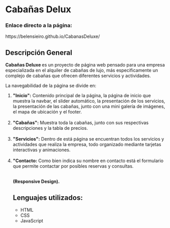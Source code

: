 
<h1>Cabañas Delux</h1>

<h3> Enlace directo a la página:</h3>
https://belensieiro.github.io/CabanasDeluxe/

<h2>Descripción General</h2>
<p><b>Cabañas Deluxe </b> es un proyecto de página web pensado para una empresa 
especializada en el alquiler de cabañas de lujo, más especificamente un complejo de 
cabañas que ofrecen diferentes servicios y actividades.

<p>La navegabilidad de la página se divide en:</p>
<ol>
    <li><b>"Inicio":</b> Contenido principal de la página, la página de inicio que muestra la navbar, el slider automático, la presentación de los servicios, la presentación de las cabañas, junto con una mini galería de imágenes, el mapa de ubicación y el footer.</li>
  <br>
    <li><b>"Cabañas":</b> Muestra toda la cabañas, junto con sus respectivas descripciones y la tabla de precios.</li>
  <br>
    <li><b>"Servicios":</b> Dentro de está página se encuentran todos los servicios y actividades que realiza la empresa, todo organizado mediante tarjetas interactivas y animaciones. </li>
  <br>
    <li><b>"Contacto:</b> Como bien indica su nombre en contacto está el formulario que permite contactar por posibles reservas y consultas.</li> 
  <br>
  
<b>(Responsive Design).</b>  
<h2>Lenguajes utilizados:</h2>
<ul>
    <li>HTML</li>
    <li>CSS</li>
    <li>JavaScript</li>
</ul>

